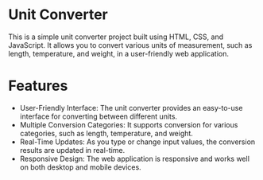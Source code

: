 <h1>Unit Converter</h1>
This is a simple unit converter project built using HTML, CSS, and JavaScript. It allows you to convert various units of measurement, such as length, temperature, and weight, in a user-friendly web application.
<h1>Features</h1>
<ul>
<li>User-Friendly Interface: The unit converter provides an easy-to-use interface for converting between different units.</li>
<li>Multiple Conversion Categories: It supports conversion for various categories, such as length, temperature, and weight.</li>
<li>Real-Time Updates: As you type or change input values, the conversion results are updated in real-time.</li>
<li>Responsive Design: The web application is responsive and works well on both desktop and mobile devices.</li>
</ul>
